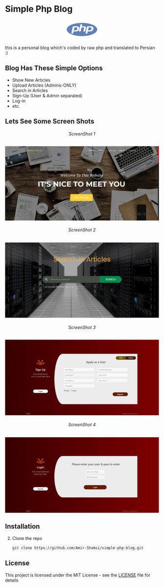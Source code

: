 # Simple Php Blog
<p align='center'>
  <a href="https://en.wikipedia.org/wiki/PHP">
    <img src="https://github.com/Amir-Shamsi/simple-php-blog/blob/master/phpIcon.png" width="120" height="65"  alt="PHP" />
  </a> 
</p>
this is a personal blog which's coded by raw php and translated to Persian :)

## Blog Has These Simple Options

* Show New Articles
* Upload Articles (Admins-ONLY)
* Search in Articles
* Sign-Up (User & Admin separated) 
* Log-in
* etc.

## Lets See Some Screen Shots

<p align='center'>
  <h6 align="center">ScreenShot 1</h6>
  <img src="assets/img/SC1.png" alt="PHP" />
  <h6 align="center">ScreenShot 2</h6>
  <img src="assets/img/SC2.png" alt="PHP" />
  <h6 align="center">ScreenShot 3</h6>
  <img src="assets/img/SC3.png" alt="PHP" />
  <h6 align="center">ScreenShot 4</h6>
  <img src="assets/img/SC4.png" alt="PHP" />
</p>

## Installation

2. Clone the repo
   ```sh
   git clone https://github.com/Amir-Shamsi/simple-php-blog.git
   ```

## License

This project is licensed under the MIT License - see the [LICENSE](LICENSE) file for details
